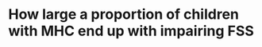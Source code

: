 # How large a proportion of children with MHC end up with impairing FSS
<!-- #service #service #service/research-idea/2. shapeable# -->

<!-- {BearID:B7A60B5A-D36F-4CC8-9876-D61A42029A43-15756-0000130BBDFFFD5B} -->
